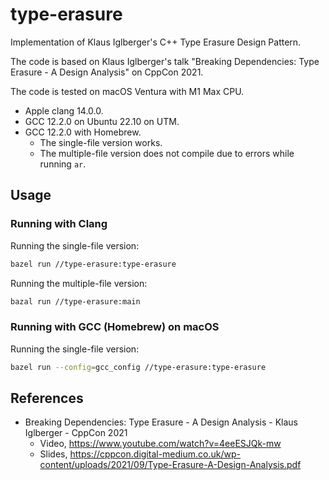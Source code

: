 # type-erasure

Implementation of Klaus Iglberger's C++ Type Erasure Design Pattern.

The code is based on Klaus Iglberger's talk "Breaking Dependencies: Type
Erasure - A Design Analysis" on CppCon 2021.

The code is tested on macOS Ventura with M1 Max CPU.
- Apple clang 14.0.0.
- GCC 12.2.0 on Ubuntu 22.10 on UTM.
- GCC 12.2.0 with Homebrew.
  - The single-file version works.
  - The multiple-file version does not compile due to errors while running
    `ar`.

## Usage

### Running with Clang

Running the single-file version:

```bash
bazel run //type-erasure:type-erasure
```

Running the multiple-file version:

```bash
bazal run //type-erasure:main
```

### Running with GCC (Homebrew) on macOS

Running the single-file version:

```bash
bazel run --config=gcc_config //type-erasure:type-erasure
```

## References

- Breaking Dependencies: Type Erasure - A Design Analysis - Klaus Iglberger -
  CppCon 2021
  - Video, https://www.youtube.com/watch?v=4eeESJQk-mw
  - Slides, https://cppcon.digital-medium.co.uk/wp-content/uploads/2021/09/Type-Erasure-A-Design-Analysis.pdf
